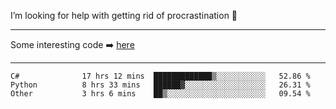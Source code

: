 I’m looking for help with getting rid of procrastination 🤔

-----

Some interesting code :arrow_right: [here](https://github.com/zhen8838/playground)

-----

<!--START_SECTION:waka-->

```text
C#              17 hrs 12 mins  █████████████▒░░░░░░░░░░░   52.86 %
Python          8 hrs 33 mins   ██████▓░░░░░░░░░░░░░░░░░░   26.31 %
Other           3 hrs 6 mins    ██▒░░░░░░░░░░░░░░░░░░░░░░   09.54 %
```

<!--END_SECTION:waka-->

<!--
**zhen8838/zhen8838** is a ✨ _special_ ✨ repository because its `README.md` (this file) appears on your GitHub profile.

Here are some ideas to get you started:

- 🔭 I’m currently working on ...
- 🌱 I’m currently learning ...
- 👯 I’m looking to collaborate on ...
 ...
- 💬 Ask me about ...
- 📫 How to reach me: ...
- 😄 Pronouns: ...
- ⚡ Fun fact: ...
-->
